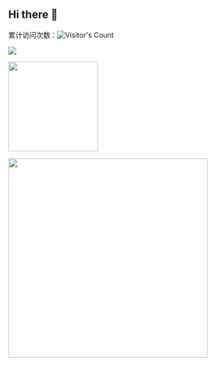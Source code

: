 ## Hi there 👋
累计访问次数：![Visitor's Count](https://profile-counter.glitch.me/zpy1160390580/count.svg)

![](http://github-profile-summary-cards.vercel.app/api/cards/productive-time?username=zpy1160390580&theme=solarized_dark&utcOffset=8)


<!--  Github贡献  -->
<p>
  <img height="180em" src="https://github-readme-stats.vercel.app/api?username=zpy1160390580&show_icons=true&hide_border=true&count_private=true&include_all_commits=true&theme=onedark&locale=cn" />
</p>


<!--  Github活跃时间  -->
<img width=400 src="https://github-readme-activity-graph.vercel.app/graph?username=zpy1160390580&bg_color=000000&color=ff9500&line=33a7ff&point=403d3d&area=true&hide_border=true"/>




<!--
**zpy1160390580/zpy1160390580** is a ✨ _special_ ✨ repository because its `README.md` (this file) appears on your GitHub profile.

Here are some ideas to get you started:

- 🔭 I’m currently working on ...
- 🌱 I’m currently learning ...
- 👯 I’m looking to collaborate on ...
- 🤔 I’m looking for help with ...
- 💬 Ask me about ...
- 📫 How to reach me: ...
- 😄 Pronouns: ...
- ⚡ Fun fact: ...
-->
